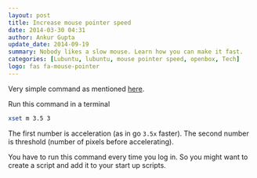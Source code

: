 ```yaml
---
layout: post
title: Increase mouse pointer speed
date: 2014-03-30 04:31
author: Ankur Gupta
update_date: 2014-09-19
summary: Nobody likes a slow mouse. Learn how you can make it fast.
categories: [Lubuntu, lubuntu, mouse pointer speed, openbox, Tech]
logo: fas fa-mouse-pointer
---
```



Very simple command as mentioned
[here](http://askubuntu.com/questions/27862/how-can-i-increase-the-mouse-pointer-speed-beyond-the-limits-set-by-the-mouse-pr).

Run this command in a terminal

```bash
xset m 3.5 3
```

The first number is acceleration (as in go `3.5x` faster). The second number is
threshold (number of pixels before accelerating).

You have to run this command every time you log in. So you might want to create a
script and add it to your start up scripts.



